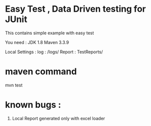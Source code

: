 # Easy Test , Data Driven testing for JUnit
This contains simple example with easy test

You need : 
JDK 1.8
Maven 3.3.9

Local Settings : 
log : /logs/
Report : TestReports/

# maven command
mvn test

# known bugs : 
1. Local Report generated only with excel loader 